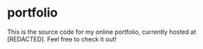 # portfolio

  This is the source code for my online portfolio, currently hosted at [REDACTED]. Feel free to check it out!
